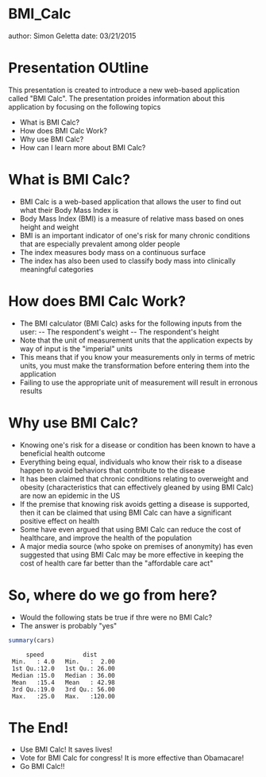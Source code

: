BMI_Calc
========================================================
author: Simon Geletta
date: 03/21/2015

Presentation OUtline
========================================================

This presentation is created to introduce a new web-based application called "BMI Calc". The presentation proides information about this application by focusing on the following topics

- What is BMI Calc?
- How does BMI Calc Work?
- Why use BMI Calc?
- How can I learn more about BMI Calc?

What is BMI Calc?
========================================================
- BMI Calc is a web-based application that allows the user to find out what their Body Mass Index is
- Body Mass Index (BMI) is a measure of relative mass based on ones height and weight
- BMI is an important indicator of one's risk for many chronic conditions that are especially prevalent among older people
- The index measures body mass on a continuous surface
- The index has also been used to classify body mass into clinically meaningful categories

How does BMI Calc Work?
========================================================

- The BMI calculator (BMI Calc) asks for the following inputs from the user:
-- The respondent's weight
-- The respondent's height
- Note that the unit of measurement units that the application expects by way of input is the "imperial" units
- This means that if you know your measurements only in terms of metric units, you must make the transformation before entering them into the application
- Failing to use the appropriate unit of measurement will result in erronous results

Why use BMI Calc?
========================================================

- Knowing one's risk for a disease or condition has been known to have a beneficial health outcome
- Everything being equal, individuals who know their risk to a disease happen to avoid behaviors that contribute to the disease
- It has been claimed that chronic conditions relating to overweight and obesity (characteristics that can effectively gleaned by using BMI Calc) are now an epidemic in the US
- If the premise that knowing risk avoids getting a disease is supported, then it can be claimed that using BMI Calc can have a significant positive effect on health
- Some have even argued that using BMI Calc can reduce the cost of healthcare, and improve the health of the population
- A major media source (who spoke on premises of anonymity) has even suggested that using BMI Calc may be more effective in keeping the cost of health care far better than the "affordable care act"

So, where do we go from here?
========================================================
 - Would the following stats be true if thre were no BMI Calc?
 - The answer is probably "yes"

```r
summary(cars)
```

```
     speed           dist       
 Min.   : 4.0   Min.   :  2.00  
 1st Qu.:12.0   1st Qu.: 26.00  
 Median :15.0   Median : 36.00  
 Mean   :15.4   Mean   : 42.98  
 3rd Qu.:19.0   3rd Qu.: 56.00  
 Max.   :25.0   Max.   :120.00  
```

The End!
========================================================

- Use BMI Calc! It saves lives!
- Vote for BMI Calc for congress! It is more effective than Obamacare!
- Go BMI Calc!!

